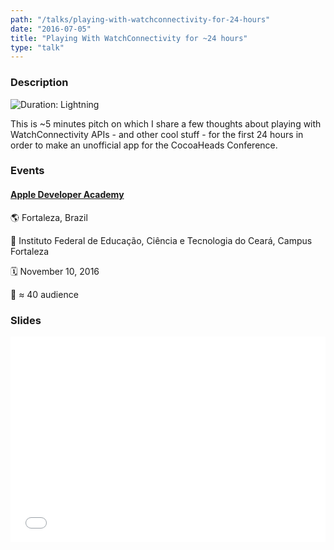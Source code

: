 ```yaml
---
path: "/talks/playing-with-watchconnectivity-for-24-hours"
date: "2016-07-05"
title: "Playing With WatchConnectivity for ~24 hours"
type: "talk"
---
```


### Description

![Duration: Lightning](https://img.shields.io/badge/duration-lightning-orange?style=for-the-badge)

This is ~5 minutes pitch on which I share a few thoughts about playing with WatchConnectivity APIs - and other cool stuff - for the first 24 hours in order to make an unofficial app for the CocoaHeads Conference.

### Events

#### [Apple Developer Academy](http://developeracademy.ifce.edu.br/)

🌎 Fortaleza, Brazil

📍 Instituto Federal de Educação, Ciência e Tecnologia do Ceará, Campus Fortaleza

🗓️ November 10, 2016

👥 ≈ 40 audience

### Slides

<div style="left: 0; width: 100%; height: 0; position: relative; padding-bottom: 65.2103%;"><iframe src="//speakerdeck.com/player/49a5f8e7c0034e7a94badb68d373cdca" style="border: 0; top: 0; left: 0; width: 100%; height: 100%; position: absolute;" allowfullscreen scrolling="no"></iframe></div>
